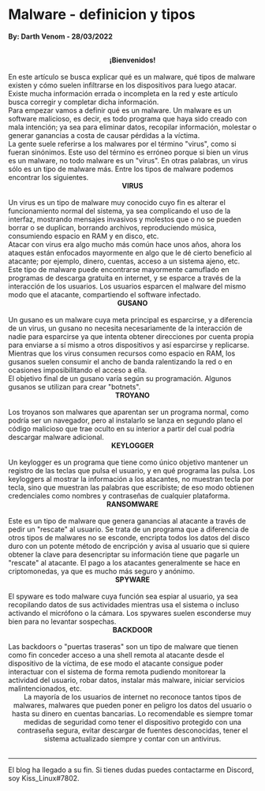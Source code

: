 # Malware - definicion y tipos
<b>By: Darth Venom - 28/03/2022</b>
<br>
<br>
<center><b>¡Bienvenidos!</b></center>
<br>
En este artículo se busca explicar qué es un malware, qué tipos de malware existen y cómo suelen infiltrarse en los dispositivos para luego atacar. Existe mucha información errada o incompleta en la red y este artículo busca corregir y completar dicha información.
<br>
Para empezar vamos a definir qué es un malware. Un malware es un software malicioso, es decir, es todo programa que haya sido creado con mala intención; ya sea para eliminar datos, recopilar información, molestar o generar ganancias a costa de causar pérdidas a la víctima.
<br>
La gente suele referirse a los malwares por el término "virus", como si fueran sinónimos. Este uso del término es erróneo porque si bien un virus es un malware, no todo malware es un "virus". En otras palabras, un virus sólo es un tipo de malware más. Entre los tipos de malware podemos encontrar los siguientes.
<br>
<center><b>VIRUS</b></center>
<br>
Un virus es un tipo de malware muy conocido cuyo fin es alterar el funcionamiento normal del sistema, ya sea complicando el uso de la interfaz, mostrando mensajes invasivos y molestos que o no se pueden borrar o se duplican, borrando archivos, reproduciendo música, consumiendo espacio en RAM y en disco, etc.
<br>
Atacar con virus era algo mucho más común hace unos años, ahora los ataques están enfocados mayormente en algo que le dé cierto beneficio al atacante; por ejemplo, dinero, cuentas, acceso a un sistema ajeno, etc.
<br>
Este tipo de malware puede encontrarse mayormente camuflado en programas de descarga gratuita en internet, y se esparce a través de la interacción de los usuarios. Los usuarios esparcen el malware del mismo modo que el atacante, compartiendo el software infectado.
<br>
<center><b>GUSANO</b></center>
<br>
Un gusano es un malware cuya meta principal es esparcirse, y a diferencia de un virus, un gusano no necesita necesariamente de la interacción de nadie para esparcirse ya que intenta obtener direcciones por cuenta propia para enviarse a sí mismo a otros dispositivos y así esparcirse y replicarse. Mientras que los virus consumen recursos como espacio en RAM, los gusanos suelen consumir el ancho de banda ralentizando la red o en ocasiones imposibilitando el acceso a ella.
<br>
El objetivo final de un gusano varía según su programación. Algunos gusanos se utilizan para crear "botnets".
<center><b>TROYANO</b></center>
<br>
Los troyanos son malwares que aparentan ser un programa normal, como podría ser un navegador, pero al instalarlo se lanza en segundo plano el código malicioso que trae oculto en su interior a partir del cual podría descargar malware adicional.
<br>
<center><b>KEYLOGGER</b></center>
<br>
Un keylogger es un programa que tiene como único objetivo mantener un registro de las teclas que pulsa el usuario, y en qué programa las pulsa. Los keyloggers al mostrar la información a los atacantes, no muestran tecla por tecla, sino que muestran las palabras que escribiste; de eso modo obtienen credenciales como nombres y contraseñas de cualquier plataforma.
<br>
<center><b>RANSOMWARE</b></center>
<br>
Este es un tipo de malware que genera ganancias al atacante a través de pedir un "rescate" al usuario. Se trata de un programa que a diferencia de otros tipos de malwares no se esconde, encripta todos los datos del disco duro con un potente método de encripción y avisa al usuario que si quiere obtener la clave para desencriptar su información tiene que pagarle un "rescate" al atacante. El pago a los atacantes generalmente se hace en criptomonedas, ya que es mucho más seguro y anónimo.
<br>
<center><b>SPYWARE</b></center>
<br>
El spyware es todo malware cuya función sea espiar al usuario, ya sea recopilando datos de sus actividades mientras usa el sistema o incluso activando el micrófono o la cámara. Los spywares suelen esconderse muy bien para no levantar sospechas.
<br>
<center><b>BACKDOOR</b></center>
<br>
Las backdoors o "puertas traseras" son un tipo de malware que tienen como fin conceder acceso a una shell remota al atacante desde el dispositivo de la víctima, de ese modo el atacante consigue poder interactuar con el sistema de forma remota pudiendo monitorear la actividad del usuario, robar datos, instalar más malware, iniciar servicios malintencionados, etc.
<br>
<center>La mayoría de los usuarios de internet no reconoce tantos tipos de malwares, malwares que pueden poner en peligro los datos del usuario o hasta su dinero en cuentas bancarias. Lo recomendable es siempre tomar medidas de seguridad como tener el dispositivo protegido con una contraseña segura, evitar descargar de fuentes desconocidas, tener el sistema actualizado siempre y contar con un antivirus.</center>
<br>
<hr>
El blog ha llegado a su fin. Si tienes dudas puedes contactarme en Discord, soy Kiss_Linux#7802.
